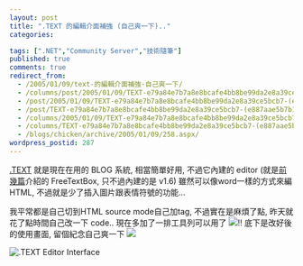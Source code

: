 ```yaml
---
layout: post
title: ".TEXT 的編輯介面補強 (自己爽一下).."
categories:

tags: [".NET","Community Server","技術隨筆"]
published: true
comments: true
redirect_from:
  - /2005/01/09/text-的編輯介面補強-自己爽一下/
  - /columns/post/2005/01/09/TEXT-e79a84e7b7a8e8bcafe4bb8be99da2e8a39ce5bcb7-(e887aae5b7b1e788bde4b880e4b88b).aspx/
  - /post/2005/01/09/TEXT-e79a84e7b7a8e8bcafe4bb8be99da2e8a39ce5bcb7-(e887aae5b7b1e788bde4b880e4b88b).aspx/
  - /post/TEXT-e79a84e7b7a8e8bcafe4bb8be99da2e8a39ce5bcb7-(e887aae5b7b1e788bde4b880e4b88b).aspx/
  - /columns/2005/01/09/TEXT-e79a84e7b7a8e8bcafe4bb8be99da2e8a39ce5bcb7-(e887aae5b7b1e788bde4b880e4b88b).aspx/
  - /columns/TEXT-e79a84e7b7a8e8bcafe4bb8be99da2e8a39ce5bcb7-(e887aae5b7b1e788bde4b880e4b88b).aspx/
  - /blogs/chicken/archive/2005/01/09/258.aspx/
wordpress_postid: 287
---
```


[.TEXT](http://scottwater.com/blog) 就是現在在用的 BLOG 系統, 相當簡單好用, 不過它內建的 editor (就是[前幾篇](/post/FreeTextBox-30-Released-!.aspx)介紹的 FreeTextBox, 只不過內建的是 v1.6) 雖然可以像word一樣的方式來編HTML, 不過就是少了插入圖片跟表情符號的功能... 

我平常都是自己切到HTML source mode自己加tag, 不過實在是麻煩了點, 昨天就花了點時間自己改一下 code.. 現在多加了一排工具列可以用了 ![](/images/2005-01-09-text-editor-interface-enhancement/teeth_smile.gif)!! 底下是改好後的使用畫面, 留個紀念自己爽一下 ![](/images/2005-01-09-text-editor-interface-enhancement/shades_smile.gif) 

![.TEXT Editor Interface](/images/2005-01-09-text-editor-interface-enhancement/dottext_editor.jpg)
